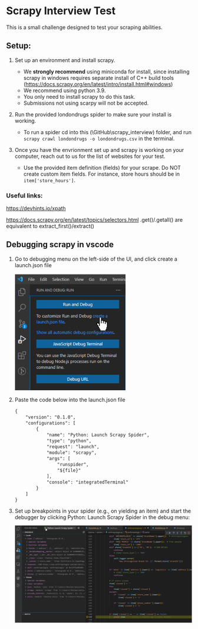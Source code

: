 # Scrapy Interview Test
This is a small challenge designed to test your scraping abilities.
## Setup:
1. Set up an environment and install scrapy. 
    - We **strongly recommend** using miniconda for install, since installing scrapy in windows requires separate install of C++ build tools (https://docs.scrapy.org/en/latest/intro/install.html#windows)
    - We recommend using python 3.9.
    - You only need to install scrapy to do this task.
    - Submissions not using scarpy will not be accepted.
2. Run the provided londondrugs spider to make sure your install is working.
    - To run a spider cd into this (\GitHub\scrapy_interview) folder, and run `scrapy crawl londondrugs -o londondrugs.csv` in the terminal.

3. Once you have the envrionment set up and scrapy is working on your computer, reach out to us for the list of websites for your test.
    - Use the provided item definition (fields) for your scrape. Do NOT create custom item fields. For instance, store hours should be in `item['store_hours']`.


### Useful links:
https://devhints.io/xpath

https://docs.scrapy.org/en/latest/topics/selectors.html .get()/.getall() are equivalent to extract_first()/extract()

## Debugging scrapy in vscode

1. Go to debugging menu on the left-side of the UI, and click create a launch.json file

    <img src="images/2022-05-24 10_16_13-OverlayWindow.png" width = 300px/>

2. Paste the code below into the launch.json file
    ```
    {
        "version": "0.1.0",
        "configurations": [
            {
                "name": "Python: Launch Scrapy Spider",
                "type": "python",
                "request": "launch",
                "module": "scrapy",
                "args": [
                    "runspider",
                    "${file}"
                ],
                "console": "integratedTerminal"
            }
        ]
    }
    ```
3. Set up breakpoints in your spider (e.g., on yielding an item) and start the debugger by clicking Python: Launch Scrapy Spider in the debug menu:

    <img src="images/2022-05-24 10_19_57-anthropologie.py - ChainXY_Production - Visual Studio Code.png" width = 600px/>


